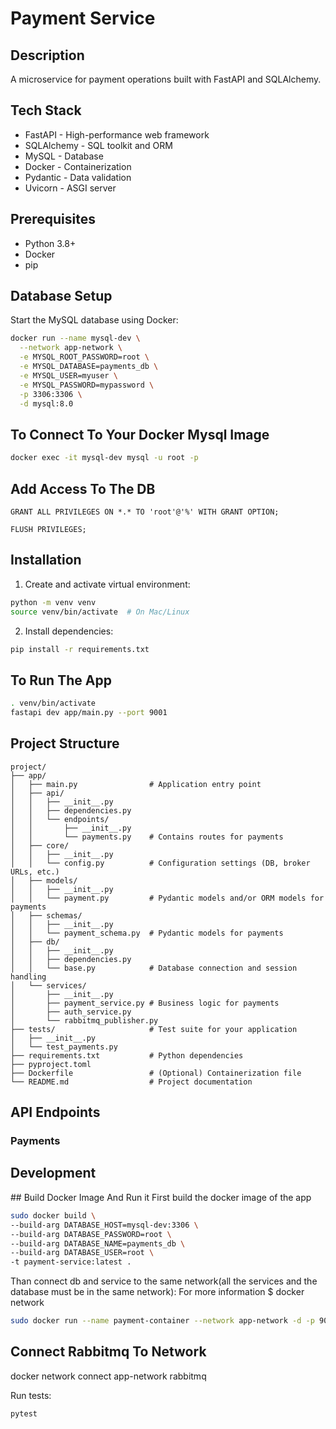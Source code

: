 # Payment Service

## Description
A microservice for payment operations built with FastAPI and SQLAlchemy.

## Tech Stack
- FastAPI - High-performance web framework
- SQLAlchemy - SQL toolkit and ORM
- MySQL - Database
- Docker - Containerization
- Pydantic - Data validation
- Uvicorn - ASGI server

## Prerequisites
- Python 3.8+
- Docker
- pip

## Database Setup
Start the MySQL database using Docker:

```bash
docker run --name mysql-dev \
  --network app-network \
  -e MYSQL_ROOT_PASSWORD=root \
  -e MYSQL_DATABASE=payments_db \
  -e MYSQL_USER=myuser \
  -e MYSQL_PASSWORD=mypassword \
  -p 3306:3306 \
  -d mysql:8.0
```
## To Connect To Your Docker Mysql Image
```bash
docker exec -it mysql-dev mysql -u root -p
```


## Add Access To The DB
```
GRANT ALL PRIVILEGES ON *.* TO 'root'@'%' WITH GRANT OPTION;

FLUSH PRIVILEGES;
```

## Installation

1. Create and activate virtual environment:
```bash
python -m venv venv
source venv/bin/activate  # On Mac/Linux
```

2. Install dependencies:
```bash
pip install -r requirements.txt
```
## To Run The App
```bash
. venv/bin/activate
fastapi dev app/main.py --port 9001
```
## Project Structure
```
project/
├── app/
│   ├── main.py                # Application entry point
│   ├── api/
│   │   ├── __init__.py
│   │   ├── dependencies.py
│   │   └── endpoints/
│   │       ├── __init__.py
│   │       └── payments.py    # Contains routes for payments
│   ├── core/
│   │   ├── __init__.py
│   │   └── config.py          # Configuration settings (DB, broker URLs, etc.)
│   ├── models/
│   │   ├── __init__.py
│   │   └── payment.py         # Pydantic models and/or ORM models for payments
│   ├── schemas/
│   │   ├── __init__.py
│   │   └── payment_schema.py  # Pydantic models for payments
│   ├── db/
│   │   ├── __init__.py
│   │   ├── dependencies.py
│   │   └── base.py            # Database connection and session handling
│   └── services/
│       ├── __init__.py
│       ├── payment_service.py # Business logic for payments
│       ├── auth_service.py  
│       └── rabbitmq_publisher.py
├── tests/                     # Test suite for your application
│   ├── __init__.py
│   └── test_payments.py
├── requirements.txt           # Python dependencies
├── pyproject.toml 
├── Dockerfile                 # (Optional) Containerization file
└── README.md                  # Project documentation

```

## API Endpoints

### Payments


## Development

## Build Docker Image And Run it
First build the docker image of the app
```bash
sudo docker build \
--build-arg DATABASE_HOST=mysql-dev:3306 \
--build-arg DATABASE_PASSWORD=root \
--build-arg DATABASE_NAME=payments_db \
--build-arg DATABASE_USER=root \
-t payment-service:latest .
```
Than connect db and service to the same network(all the services and the database must be in the same network):
For more information $ docker network
```bash
sudo docker run --name payment-container --network app-network -d -p 9001:9001 payment-service:latest

```

## Connect Rabbitmq To Network
docker network connect app-network rabbitmq

Run tests:
```bash
pytest
```